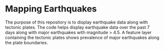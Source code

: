 # Mapping Earthquakes
The purpose of this repository is to display earthquake data along with tectonic plates. The code helps display earthquake data over the past 7 days along with major earthquakes with magnitude > 4.5. A feature layer containing the tectonic plates shows prevalence of major earthquakes along the plate boundaries.